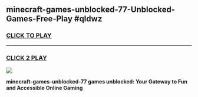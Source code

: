 
## minecraft-games-unblocked-77-Unblocked-Games-Free-Play #qldwz
<h3>
<a href="https://us.freeplayer.one?title=minecraft-games-unblocked-77&ref=9M">CLICK TO PLAY</a></h3>
<hr>

<h3>
<a href="https://us.freeplayer.one?title=minecraft-games-unblocked-77&ref=9M">CLICK 2 PLAY</a>
  
</h3>

<a href="https://us.freeplayer.one?title=minecraft-games-unblocked-77&ref=9M"><img src="https://clearcache.store/games.png"></a>


**minecraft-games-unblocked-77 games unblocked: Your Gateway to Fun and Accessible Online Gaming**
